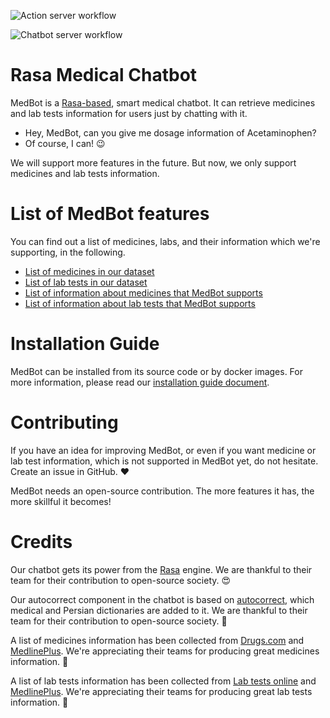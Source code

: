 ﻿![Action server workflow](https://github.com/arezae/chatbot/blob/rasa/.github/workflows/docker_push_actions.yml/badge.svg)

![Chatbot server workflow](https://github.com/arezae/chatbot/blob/rasa/.github/workflows/docker_push_chatbot.yml/badge.svg)


# Rasa Medical Chatbot

MedBot is a [Rasa-based](https://rasa.com/), smart medical chatbot. It can retrieve medicines and lab tests information for users just by chatting with it.

- Hey, MedBot, can you give me dosage information of Acetaminophen?
- Of course, I can! :wink:

We will support more features in the future. But now, we only support medicines and lab tests information.

# List of MedBot features

You can find out a list of medicines, labs, and their information which we're supporting, in the following. 

* [List of medicines in our dataset](https://github.com/arezae/chatbot/wiki/List-of-medicines)
* [List of lab tests in our dataset](https://github.com/arezae/chatbot/wiki/List-of-lab-test)
* [List of information about medicines that MedBot supports](https://github.com/arezae/chatbot/wiki/Medicines-information)
* [List of information about lab tests that MedBot supports](https://github.com/arezae/chatbot/wiki/Lab-tests-information)

# Installation Guide

MedBot can be installed from its source code or by docker images. For more information, please read our [installation guide document](https://github.com/arezae/chatbot/wiki/Installation-Guide).

# Contributing

If you have an idea for improving MedBot, or even if you want medicine or lab test information, which is not supported in MedBot yet, do not hesitate. Create an issue in GitHub. :heart:

MedBot needs an open-source contribution. The more features it has, the more skillful it becomes! 

# Credits
Our chatbot gets its power from the [Rasa](https://rasa.com/) engine. We are thankful to their team for their contribution to open-source society. :heart_eyes:

Our autocorrect component in the chatbot is based on [autocorrect](https://github.com/filyp/autocorrect), which medical and Persian dictionaries are added to it. We are thankful to their team for their contribution to open-source society. :star_struck:

A list of medicines information has been collected from [Drugs.com](https://www.drugs.com/) and [MedlinePlus](https://medlineplus.gov/druginformation.html). We're appreciating their teams for producing great medicines information. :hugs:

A list of lab tests information has been collected from [Lab tests online](https://labtestsonline.org/) and [MedlinePlus](https://medlineplus.gov/lab-tests/). We're appreciating their teams for producing great lab tests information. :hugs:
